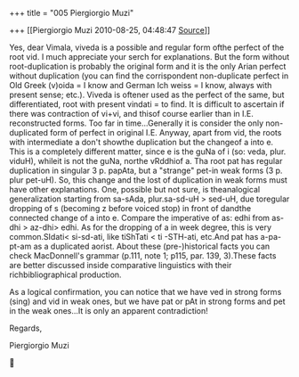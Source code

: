 +++
title = "005 Piergiorgio Muzi"

+++
[[Piergiorgio Muzi	2010-08-25, 04:48:47 [Source](https://groups.google.com/g/samskrita/c/5GesGeF3Mx4)]]



Yes, dear Vimala, viveda is a possible and regular form ofthe perfect of the root vid. I much appreciate your serch for explanations. But the form without root-duplication is probably the original form and it is the only Arian perfect without duplication (you can find the corrispondent non-duplicate perfect in Old Greek (v)oida = I know and German Ich weiss = I know, always with present sense; etc.). Viveda is oftener used as the perfect of the same, but differentiated, root with present vindati = to find. It is difficult to ascertain if there was contraction of vi+vi, and thisof course earlier than in I.E. reconstructed forms. Too far in time...Generally it is consider the only non-duplicated form of perfect in original I.E. Anyway, apart from vid, the roots with intermediate a don't showthe duplication but the changeof a into e. This is a completely different matter, since e is the guNa of i (so: veda, plur. viduH), whileit is not the guNa, northe vRddhiof a. Tha root pat has regular duplication in singular 3 p. papAta, but a "strange" pet-in weak forms (3 p. plur pet-uH). So, this change and the lost of duplication in weak forms must have other explanations. One, possible but not sure, is theanalogical generalization starting from sa-sAda, plur.sa-sd-uH \> sed-uH, due toregular dropping of s (becoming z before voiced stop) in front of dandthe connected change of a into e. Compare the imperative of as: edhi from as-dhi \> az-dhi> edhi. As for the dropping of a in week degree, this is very common.SIdati\< si-sd-ati, like tiShTati \< ti -STH-ati, etc.And pat has a-pa-pt-am as a duplicated aorist. About these (pre-)historical facts you can check MacDonnell's grammar (p.111, note 1; p115, par. 139, 3).These facts are better discussed inside comparative linguistics with their richbibliographical production.

As a logical confirmation, you can notice that we have ved in strong forms (sing) and vid in weak ones, but we have pat or pAt in strong forms and pet in the weak ones...It is only an apparent contradiction!

Regards,

Piergiorgio Muzi



